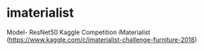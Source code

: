 # imaterialist
Model- ResNet50 
Kaggle Competition iMaterialist (https://www.kaggle.com/c/imaterialist-challenge-furniture-2018)
